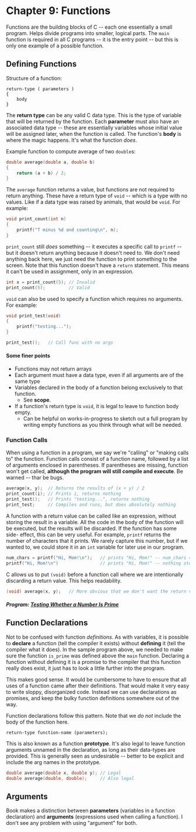 # Chapter 9: Functions
Functions are the building blocks of C -- each one essentially a small program.
Helps divide programs into smaller, logical parts. The `main` function is
required in all C programs -- it is the entry point -- but this is only one
example of a possible function.

## Defining Functions
Structure of a function:
```
return-type ( parameters )
{
    body
}
```

The **return type** can be any valid C data type. This is the type of variable
that will be returned by the function. Each **parameter** must also have an
associated data type -- these are essentially variables whose initial value
will be assigned later, when the function is called. The function's **body** is
where the magic happens. It's what the function *does*.

Example function to compute average of two `double`s:
```c
double average(double a, double b)
{
    return (a + b) / 2;
}
```
The `average` function returns a value, but functions are not required to return
anything. These have a return type of `void` -- which is a type with no values.
Like if a data type was raised by animals, that would be `void`. For example:
```c
void print_count(int n)
{
    printf("T minus %d and counting\n", n);
}
```
`print_count` still *does* something -- it executes a specific call to `printf`
-- but it doesn't return anything because it doesn't need to. We don't need
anything back here, we just need the function to print something to the screen.
Note that this function doesn't have a `return` statement. This means it can't
be used in assignment, only in an expression.
```c
int x = print_count(5); // Invalid
print_count(5);         // Valid
```
`void` can also be used to specify a function which requires no arguments. For
example:
```c
void print_test(void)
{
    printf("testing...");
}

print_test();   // Call func with no args
```
#### Some finer points
- Functions may not return arrays
- Each argument must have a data type, even if all arguments are of the same type
- Variables declared in the body of a function belong exclusively to that function.
    - See **scope**.
- If a function's return type is `void`, it is legal to leave to function body
empty.
    - Can be helpful on works-in-progress to sketch out a full program by
    writing empty functions as you think through what will be needed.

### Function Calls
When using a function in a program, we say we're "calling" or "making calls
to" the function. Function calls consist of a function name, followed by a list
of arguments enclosed in parentheses. If parentheses are missing, function won't
get called, **although the program will still compile and execute**. Be warned
-- thar be bugs.
```c
average(x, y);  // Returns the results of (x + y) / 2
print_count(i); // Prints i, returns nothing
print_test();   // Prints "testing...", returns nothing
print_test;     // Compiles and runs, but does absolutely nothing
```
A function with a return value can be called like an expression, without storing
the result in a variable. All the code in the body of the function will be
executed, but the results will be discarded. If the function has some side-
effect, this can be very useful. For example, `printf` returns the number of
characters that it prints. We rarely capture this number, but if we wanted to,
we could store it in an `int` variable for later use in our program.
```c
num_chars = printf("Hi, Mom!\n");   // prints "Hi, Mom!" -- num_chars == 9
printf("Hi, Mom!\n")                // prints "Hi, Mom!" -- nothing stored
```
C allows us to put `(void)` before a function call where we are intentionally
discarding a return value. This helps readability.
```c
(void) average(x, y);   // More obvious that we don't want the return value
```

##### Program: [Testing Whether a Number Is Prime](./programs/prime.c)

## Function Declarations
Not to be confused with function *definitions*. As with variables, it is
possible to **declare** a function  (tell the compiler it exists) without
**defining** it (tell the compiler what it does). In the sample program above,
we needed to make sure the function `is_prime` was defined above the `main`
function. Declaring a function without defining it is a promise to the
compiler that this function really does exist, it just has to look a little
further into the program.

This makes good sense. It would be cumbersome to have to ensure that all
uses of a function came after their definitions. That would make it very easy
to write sloppy, disorganized code. Instead we can use declarations as
promises, and keep the bulky function definitions somewhere out of the way.

Function declarations follow this pattern. Note that we *do not* include the
body of the function here.
```
return-type function-name (parameters);
```
This is also known as a function **prototype**. It's also legal to leave
function arguments unnamed in the declaration, as long as their data-types
are provided. This is generally seen as undesirable -- better to be explicit
and include the arg names in the prototype.
```c
double average(double x, double y); // Legal
double average(double, double);     // Also legal    
```

## Arguments
Book makes a distinction between **parameters** (variables in a function
declaration) and **arguments** (expressions used when calling a function). I
don't see any problem with using "argument" for both.
